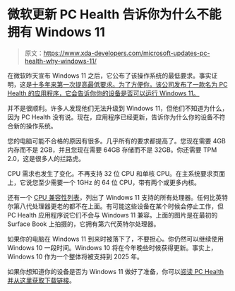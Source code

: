 # 微软更新 PC Health 告诉你为什么不能拥有 Windows 11

> 原文：<https://www.xda-developers.com/microsoft-updates-pc-health-why-windows-11/>

在微软昨天宣布 Windows 11 之后，它公布了该操作系统的最低要求。事实证明，这是[十多年来第一次提高最低要求。为了方便你，该公司发布了一款名为 PC Health 的应用程序，它会告诉你你的设备是否可以运行 Windows 11。](https://www.xda-developers.com/windows-11-minimum-requirements/)

并不是很顺利。许多人发现他们无法升级到 Windows 11，但他们不知道为什么，因为 PC Health 没有说。现在，应用程序已经更新，告诉你为什么你的设备不符合新的操作系统。

您的电脑可能不合格的原因有很多。几乎所有的要求都提高了。您现在需要 4GB 内存而不是 2GB，并且您现在需要 64GB 存储而不是 32GB。你还需要 TPM 2.0，这是很多人的拦路虎。

CPU 需求也发生了变化。不再支持 32 位 CPU 和单核 CPU。在主系统要求页面上，它说您至少需要一个 1GHz 的 64 位 CPU，带有两个或更多内核。

还有一个 [CPU 兼容性列表](https://www.xda-developers.com/cpus-compatible-windows-11/)，列出了 Windows 11 支持的所有处理器。任何比英特尔第八代处理器更老的都不在上面。有可能这些设备在某个时候会停止工作，但 PC Health 应用程序说它们不会与 Windows 11 兼容。上面的图片是在最初的 Surface Book 上拍摄的，它拥有第六代英特尔处理器。

如果你的电脑在 Windows 11 到来时被落下了，不要担心。你仍然可以继续使用 Windows 10 一段时间。Windows 10 将在今年晚些时候获得更新。事实上，Windows 10 作为一个整体将被支持到 2025 年。

如果你想知道你的设备是否为 Windows 11 做好了准备，你可以[阅读 PC Health 并从这里获取下载链接](https://www.xda-developers.com/windows-11-can-my-pc-run-it/)。